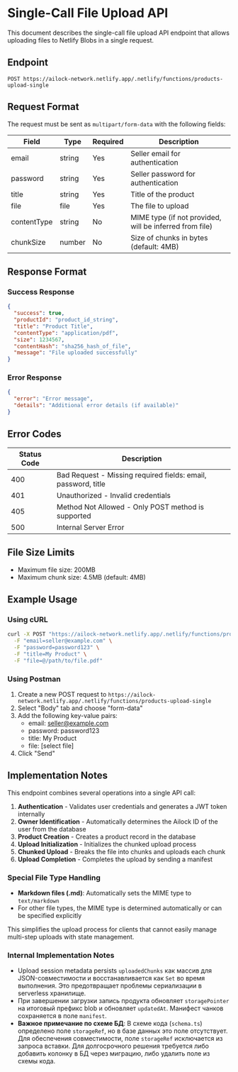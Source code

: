# Single-Call File Upload API

This document describes the single-call file upload API endpoint that allows uploading files to Netlify Blobs in a single request.

## Endpoint

```
POST https://ailock-network.netlify.app/.netlify/functions/products-upload-single
```

## Request Format

The request must be sent as `multipart/form-data` with the following fields:

| Field | Type | Required | Description |
|-------|------|----------|-------------|
| email | string | Yes | Seller email for authentication |
| password | string | Yes | Seller password for authentication |
| title | string | Yes | Title of the product |
| file | file | Yes | The file to upload |
| contentType | string | No | MIME type (if not provided, will be inferred from file) |
| chunkSize | number | No | Size of chunks in bytes (default: 4MB) |

## Response Format

### Success Response

```json
{
  "success": true,
  "productId": "product_id_string",
  "title": "Product Title",
  "contentType": "application/pdf",
  "size": 1234567,
  "contentHash": "sha256_hash_of_file",
  "message": "File uploaded successfully"
}
```

### Error Response

```json
{
  "error": "Error message",
  "details": "Additional error details (if available)"
}
```

## Error Codes

| Status Code | Description |
|-------------|-------------|
| 400 | Bad Request - Missing required fields: email, password, title |
| 401 | Unauthorized - Invalid credentials |
| 405 | Method Not Allowed - Only POST method is supported |
| 500 | Internal Server Error |

## File Size Limits

- Maximum file size: 200MB
- Maximum chunk size: 4.5MB (default: 4MB)

## Example Usage

### Using cURL

```bash
curl -X POST "https://ailock-network.netlify.app/.netlify/functions/products-upload-single" \
  -F "email=seller@example.com" \
  -F "password=password123" \
  -F "title=My Product" \
  -F "file=@/path/to/file.pdf"
```

### Using Postman

1. Create a new POST request to `https://ailock-network.netlify.app/.netlify/functions/products-upload-single`
2. Select "Body" tab and choose "form-data"
3. Add the following key-value pairs:
   - email: seller@example.com
   - password: password123
   - title: My Product
   - file: [select file]
4. Click "Send"

## Implementation Notes

This endpoint combines several operations into a single API call:

1. **Authentication** - Validates user credentials and generates a JWT token internally
2. **Owner Identification** - Automatically determines the Ailock ID of the user from the database
3. **Product Creation** - Creates a product record in the database
4. **Upload Initialization** - Initializes the chunked upload process
5. **Chunked Upload** - Breaks the file into chunks and uploads each chunk
6. **Upload Completion** - Completes the upload by sending a manifest

### Special File Type Handling

- **Markdown files (.md)**: Automatically sets the MIME type to `text/markdown`
- For other file types, the MIME type is determined automatically or can be specified explicitly

This simplifies the upload process for clients that cannot easily manage multi-step uploads with state management.

### Internal Implementation Notes

- Upload session metadata persists `uploadedChunks` как массив для JSON-совместимости и восстанавливается как `Set` во время выполнения. Это предотвращает проблемы сериализации в serverless хранилище.
- При завершении загрузки запись продукта обновляет `storagePointer` на итоговый префикс blob и обновляет `updatedAt`. Манифест чанков сохраняется в поле `manifest`.
- **Важное примечание по схеме БД**: В схеме кода (`schema.ts`) определено поле `storageRef`, но в базе данных это поле отсутствует. Для обеспечения совместимости, поле `storageRef` исключается из запроса вставки. Для долгосрочного решения требуется либо добавить колонку в БД через миграцию, либо удалить поле из схемы кода.
